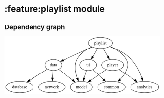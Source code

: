 # :feature:playlist module
## Dependency graph
<img src="https://github.com/iamoscarliang/spotify-clone/blob/master/images/dep-graphs/dep_graph_feature_playlist.png">